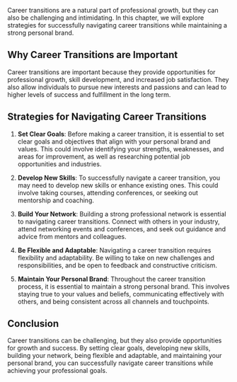 
Career transitions are a natural part of professional growth, but they can also be challenging and intimidating. In this chapter, we will explore strategies for successfully navigating career transitions while maintaining a strong personal brand.

**Why Career Transitions are Important**
----------------------------------------

Career transitions are important because they provide opportunities for professional growth, skill development, and increased job satisfaction. They also allow individuals to pursue new interests and passions and can lead to higher levels of success and fulfillment in the long term.

**Strategies for Navigating Career Transitions**
------------------------------------------------

1. **Set Clear Goals**: Before making a career transition, it is essential to set clear goals and objectives that align with your personal brand and values. This could involve identifying your strengths, weaknesses, and areas for improvement, as well as researching potential job opportunities and industries.

2. **Develop New Skills**: To successfully navigate a career transition, you may need to develop new skills or enhance existing ones. This could involve taking courses, attending conferences, or seeking out mentorship and coaching.

3. **Build Your Network**: Building a strong professional network is essential to navigating career transitions. Connect with others in your industry, attend networking events and conferences, and seek out guidance and advice from mentors and colleagues.

4. **Be Flexible and Adaptable**: Navigating a career transition requires flexibility and adaptability. Be willing to take on new challenges and responsibilities, and be open to feedback and constructive criticism.

5. **Maintain Your Personal Brand**: Throughout the career transition process, it is essential to maintain a strong personal brand. This involves staying true to your values and beliefs, communicating effectively with others, and being consistent across all channels and touchpoints.

**Conclusion**
--------------

Career transitions can be challenging, but they also provide opportunities for growth and success. By setting clear goals, developing new skills, building your network, being flexible and adaptable, and maintaining your personal brand, you can successfully navigate career transitions while achieving your professional goals.
